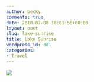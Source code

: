 ```yaml
---
author: becky
comments: true
date: 2010-07-08 18:01:58+00:00
layout: post
slug: lake-sunrise
title: Lake Sunrise
wordpress_id: 381
categories:
- Travel
---
```


[![](http://beta.beckyjenson.com/wp-content/uploads/2010/07/blog-August07-0001.jpg)](http://beta.beckyjenson.com/wp-content/uploads/2010/07/blog-August07-0001.jpg)
